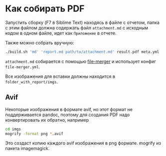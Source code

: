 # Как собирать PDF

Запустить сборку (F7 в Siblime Text) находясь в файле с отчетом, папка с этим файлом должна содержать файл `attachment.md` с исходным кодом в одном файле, идет как `Приложение` в отчете.

Также можно собрать вручную:

```bash
./build.sh 'md' 'report.md path/to/attachment.md' result.pdf meta.yml 'folder_with_report'
```

`attachment.md` собирается с помощью [file-merger](https://github.com/istudyatuni/file-merger) и использует конфиг `file-merger.yml`.

Все изображения для вставки должны находится в `folder_with_report/imgs`.

## Avif

Некоторые изображения в формате avif, но этот формат не поддерживается pandoc, поэтому для создания PDF надо конвертировать их обратно, например

```bash
cd imgs
mogrify -format png *.avif
```

Это создаст копию каждого avif изображения в png формате. mogrify из пакета imagemagick.
